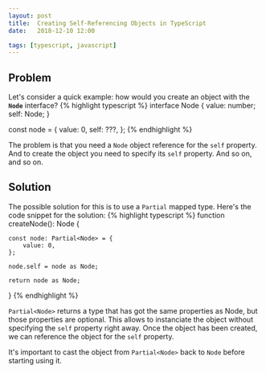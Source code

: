 ```yaml
---
layout: post
title:  Creating Self-Referencing Objects in TypeScript
date:   2018-12-10 12:00

tags: [typescript, javascript]
---
```


## Problem
Let's consider a quick example: how would you create an object with the __`Node`__ interface?
{% highlight typescript %}
interface Node {
    value: number;
    self: Node;
}

const node = {
    value: 0,
    self: ???,
};
{% endhighlight %}

The problem is that you need a `Node` object reference for the `self` property. And to create the object you need to specify its `self` property. And so on, and so on.

## Solution
The possible solution for this is to use a `Partial` mapped type. Here's the code snippet for the solution:
{% highlight typescript %}
function createNode(): Node {

    const node: Partial<Node> = {
        value: 0,
    };

    node.self = node as Node;

    return node as Node;
}
{% endhighlight %}

```Partial<Node>``` returns a type that has got the same properties as Node, but those properties are optional. This allows to instanciate the object without specifying the `self` property right away. Once the object has been created, we can reference the object for the `self` property.

It's important to cast the object from ```Partial<Node>``` back to `Node` before starting using it.

